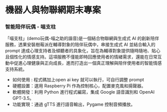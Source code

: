 # 機器人與物聯網期末專案 
### 智能陪伴玩偶 - 喵支柱
「喵支柱」(demo玩偶-喵之助的諧音)是一個結合物聯網與生成式 AI 的創新陪伴服務，透果安裝樹莓派在輔導對象的陪伴玩偶中，串接生成式 AI 並結合輸入的 prompt 達成心理支持者及傾聽者的具象化，旨在為輔導對象提供隨時隨地、貼心且個性化的情感支持。這項服務不僅能即時回應使用者的情緒需求，還能在日常互動中促進心理健康與正向成長，進而打造出一個真正理解與陪伴使用者的智能情感支持系統。

- 如何使用 : 程式碼加上open ai key 就可以執行，可自行調整 prompt 
- 硬體設置：選用 Raspberry Pi 作為控制核心，配置麥克風和揚聲器。 
- 軟體開發：利用 Python 進行程式編寫，集成 Google 語音識別和 OpenAI GPT-3.5。 
- 功能實現：通過 gTTS 進行語音輸出，Pygame 控制音頻播放。
